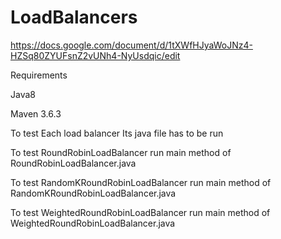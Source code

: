 # LoadBalancers
https://docs.google.com/document/d/1tXWfHJyaWoJNz4-HZSq80ZYUFsnZ2vUNh4-NyUsdqic/edit

Requirements

Java8

Maven 3.6.3

To test Each load balancer Its java file has to be run

To test RoundRobinLoadBalancer run main method of RoundRobinLoadBalancer.java

To test RandomKRoundRobinLoadBalancer run main method of RandomKRoundRobinLoadBalancer.java

To test WeightedRoundRobinLoadBalancer run main method of WeightedRoundRobinLoadBalancer.java

